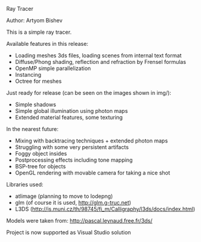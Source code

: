 Ray Tracer

Author: Artyom Bishev

This is a simple ray tracer.

Available features in this release:
 - Loading meshes 3ds files, loading scenes from internal text format
 - Diffuse/Phong shading, reflection and refraction by Frensel formulas
 - OpenMP simple parallelization
 - Instancing
 - Octree for meshes

Just ready for release (can be seen on the images shown in img/):

- Simple shadows
- Simple global illumination using photon maps
- Extended material features, some texturing

In the nearest future:
- Mixing with backtracing techniques + extended photon maps
- Struggling with some very persistent artifacts
- Foggy object insides
- Postprocessing effects including tone mapping
- BSP-tree for objects
- OpenGL rendering with movable camera for taking a nice shot

Libraries used:
- atlimage (planning to move to lodepng)
- glm (of course it is used, http://glm.g-truc.net)
- L3DS (http://is.muni.cz/th/98745/fi_m/Calligraphy/l3ds/docs/index.html)

Models were taken from: http://pascal.leynaud.free.fr/3ds/

Project is now supported as Visual Studio solution
